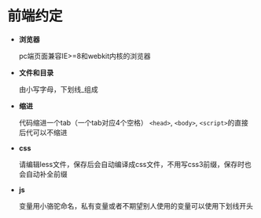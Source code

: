 # 前端约定

- **浏览器**

  pc端页面兼容IE>=8和webkit内核的浏览器

- **文件和目录**

  由小写字母，下划线_组成

- **缩进**

  代码缩进一个tab（一个tab对应4个空格）
  `<head>`, `<body>`, `<script>`的直接后代可以不缩进

- **css**

  请编辑less文件，保存后会自动编译成css文件，不用写css3前缀，保存时也会自动补全前缀

- **js**

  变量用小骆驼命名，私有变量或者不期望别人使用的变量可以使用下划线开头
